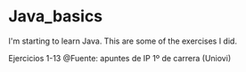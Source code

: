 # Java_basics
I'm starting to learn Java. This are some of the exercises I did.

Ejercicios 1-13 @Fuente: apuntes de IP 1º  de carrera (Uniovi)
